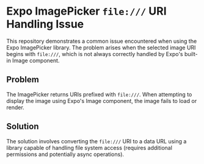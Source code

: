 # Expo ImagePicker `file:///` URI Handling Issue

This repository demonstrates a common issue encountered when using the Expo ImagePicker library.  The problem arises when the selected image URI begins with `file:///`, which is not always correctly handled by Expo's built-in Image component.

## Problem

The ImagePicker returns URIs prefixed with `file:///`.  When attempting to display the image using Expo's Image component, the image fails to load or render.

## Solution

The solution involves converting the `file:///` URI to a data URL using a library capable of handling file system access (requires additional permissions and potentially async operations).